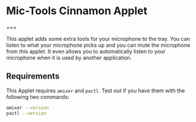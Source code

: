 # Mic-Tools Cinnamon Applet

===

This applet adds some extra tools for your microphone to the tray. You can listen to what your microphone picks up and you can mute the microphone from this applet. It even allows you to automatically listen to your microphone when it is used by another application.

## Requirements

This Applet requires `amixer` and `pactl`. Test out if you have them with the following two commands:

```sh
amixer --version
pactl --version
```

